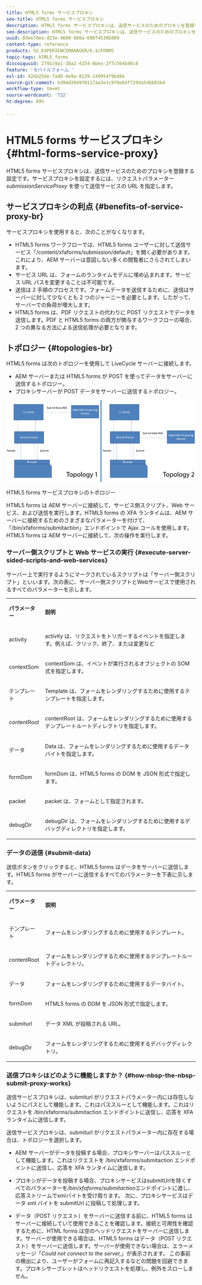 ```yaml
---
title: HTML5 forms サービスプロキシ
seo-title: HTML5 forms サービスプロキシ
description: HTML5 forms サービスプロキシは、送信サービスのためのプロキシを登録する設定です。サービスプロキシを設定するには、リクエストパラメーター submissionServiceProxy を使って送信サービスの URL を指定します。
seo-description: HTML5 forms サービスプロキシは、送信サービスのためのプロキシを登録する設定です。サービスプロキシを設定するには、リクエストパラメーター submissionServiceProxy を使って送信サービスの URL を指定します。
uuid: 03ee7dea-d23e-4600-8b0a-698f4530b889
content-type: reference
products: SG_EXPERIENCEMANAGER/6.4/FORMS
topic-tags: hTML5_forms
discoiquuid: 2791c9a1-38a2-4154-8bea-2f7c564b46c8
feature: 'モバイルフォーム '
exl-id: 42da25de-7ad0-4e9a-8139-149954f9bd8e
source-git-commit: bd94d3949f0117aa3e1c9f0e84f7293a5d6b03b4
workflow-type: tm+mt
source-wordcount: '732'
ht-degree: 89%

---
```


# HTML5 forms サービスプロキシ {#html-forms-service-proxy}

HTML5 forms サービスプロキシは、送信サービスのためのプロキシを登録する設定です。サービスプロキシを設定するには、リクエストパラメーター *submissionServiceProxy* を使って送信サービスの URL を指定します。

## サービスプロキシの利点 {#benefits-of-service-proxy-br}

サービスプロキシを使用すると、次のことがなくなります。

* HTML5 forms ワークフローでは、HTML5 forms ユーザーに対して送信サービス「/content/xfaforms/submission/default」を開く必要があります。これにより、AEM サーバーは意図しない多くの閲覧者にさらされてしまいます。
* サービス URL は、フォームのランタイムモデルに埋め込まれます。サービス URL パスを変更することは不可能です。
* 送信は 2 手順のプロセスです。フォームデータを送信するために、送信はサーバーに対して少なくとも 2 つのジャーニーを必要とします。したがって、サーバーでの負荷が増大します。
* HTML5 forms は、PDF リクエストの代わりに POST リクエストでデータを送信します。PDF と HTML5 forms の両方が関与するワークフローの場合、2 つの異なる方法による送信処理が必要となります。

## トポロジー {#topologies-br}

HTML5 forms は次のトポロジーを使用して LiveCycle サーバーに接続します。

* AEM サーバーまたは HTML5 forms が POST を使ってデータをサーバーに送信するトポロジー。
* プロキシサーバーが POST データをサーバーに送信するトポロジー。

![HTML5 forms サービスプロキシのトポロジー](assets/topology.png)

HTML5 forms サービスプロキシのトポロジー

HTML5 forms は AEM サーバーに接続して、サービス側スクリプト、Web サービス、および送信を実行します。HTML5 forms の XFA ランタイムは、AEM サーバーに接続するためのさまざまなパラメーターを付けて、「/bin/xfaforms/submitaction」エンドポイントで Ajax コールを使用します。HTML5 forms は AEM サーバーに接続して、次の操作を実行します。

### サーバー側スクリプトと Web サービスの実行  {#execute-server-sided-scripts-and-web-services}

サーバー上で実行するようにマークされているスクリプトは「サーバー側スクリプト」といいます。次の表に、サーバー側スクリプトとWebサービスで使用されるすべてのパラメーターを示します。

<table> 
 <tbody> 
  <tr> 
   <td><p><strong>パラメーター</strong></p> </td> 
   <td><p><strong>説明</strong></p> </td> 
  </tr> 
  <tr> 
   <td><p>activity</p> </td> 
   <td><p>activity は、リクエストをトリガーするイベントを指定します。例えば、クリック、終了、または変更など</p> </td> 
  </tr> 
  <tr> 
   <td><p>contextSom</p> </td> 
   <td><p>contextSom は、イベントが実行されるオブジェクトの SOM 式を指定します。</p> </td> 
  </tr> 
  <tr> 
   <td><p>テンプレート</p> </td> 
   <td><p>Template は、フォームをレンダリングするために使用するテンプレートを指定します。</p> </td> 
  </tr> 
  <tr> 
   <td><p>contentRoot</p> </td> 
   <td><p>contentRoot は、フォームをレンダリングするために使用するテンプレートルートディレクトリを指定します。</p> </td> 
  </tr> 
  <tr> 
   <td><p>データ</p> </td> 
   <td><p>Data は、フォームをレンダリングするために使用するデータバイトを指定します。</p> </td> 
  </tr> 
  <tr> 
   <td><p>formDom</p> </td> 
   <td><p>formDom は、HTML5 forms の DOM を JSON 形式で指定します。</p> </td> 
  </tr> 
  <tr> 
   <td><p>packet</p> </td> 
   <td><p>packet は、フォームとして指定されます。</p> </td> 
  </tr> 
  <tr> 
   <td><p>debugDir</p> </td> 
   <td><p>debugDir は、フォームをレンダリングするために使用するデバッグディレクトリを指定します。</p> </td> 
  </tr> 
 </tbody> 
</table>

### データの送信  {#submit-data}

送信ボタンをクリックすると、HTML5 forms はデータをサーバーに送信します。HTML5 forms がサーバーに送信するすべてのパラメーターを下表に示します。

<table> 
 <tbody> 
  <tr> 
   <td><p><strong>パラメーター</strong></p> </td> 
   <td><p><strong>説明</strong></p> </td> 
  </tr> 
  <tr> 
   <td><p>テンプレート</p> </td> 
   <td><p>フォームをレンダリングするために使用するテンプレート。</p> </td> 
  </tr> 
  <tr> 
   <td><p>contentRoot</p> </td> 
   <td><p>フォームをレンダリングするために使用するテンプレートルートディレクトリ。</p> </td> 
  </tr> 
  <tr> 
   <td><p>データ</p> </td> 
   <td><p>フォームをレンダリングするために使用するデータバイト。</p> </td> 
  </tr> 
  <tr> 
   <td><p>formDom</p> </td> 
   <td><p>HTML5 forms の DOM を JSON 形式で指定します。</p> </td> 
  </tr> 
  <tr> 
   <td><p>submiturl</p> </td> 
   <td><p>データ XML が投稿される URL。</p> </td> 
  </tr> 
  <tr> 
   <td><p>debugDir</p> </td> 
   <td><p>フォームをレンダリングするために使用するデバッグディレクトリ。</p> </td> 
  </tr> 
 </tbody> 
</table>

### 送信プロキシはどのように機能しますか？  {#how-nbsp-the-nbsp-submit-proxy-works}

送信サービスプロキシは、submiturl がリクエストパラメーター内には存在しないようにパスとして機能します。これはパススルーとして機能します。これはリクエストを /bin/xfaforms/submitaction エンドポイントに送信し、応答を XFA ランタイムに送信します。

送信サービスプロキシは、submiturl がリクエストパラメーター内に存在する場合は、トポロジーを選択します。

* AEM サーバーがデータを投稿する場合、プロキシサーバーはパススルーとして機能します。これはリクエストを /bin/xfaforms/submitaction エンドポイントに送信し、応答を XFA ランタイムに送信します。
* プロキシがデータを投稿する場合、プロキシサービスはsubmitUrlを除くすべてのパラメーターを&#x200B;*/bin/xfaforms/submitaction*&#x200B;エンドポイントに渡し、応答ストリームでxmlバイトを受け取ります。 次に、プロキシサービスはデータ xml バイトを submitUrl に投稿して処理します。

* データ（POST リクエスト）をサーバーに送信する前に、HTML5 forms はサーバーに接続していて使用できることを確認します。接続と可用性を確認するために、HTML forms は空のヘッドリクエストをサーバーに送信します。サーバーが使用できる場合は、HTML5 forms はデータ（POST リクエスト）をサーバーに送信します。サーバーが使用できない場合は、エラーメッセージ「*Could not connect to the server,*」が表示されます。 この事前の検出により、ユーザーがフォームに再記入するなどの問題を回避できます。プロキシサーブレットはヘッドリクエストを処理し、例外をスローしません。
